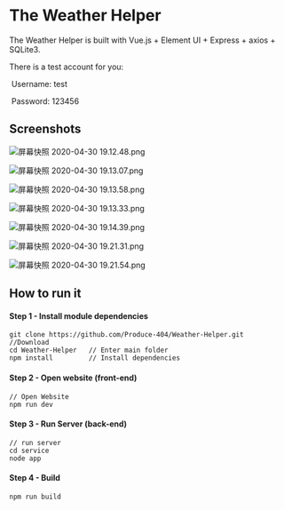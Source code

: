 # The Weather Helper #
The Weather Helper is built with Vue.js + Element UI + Express + axios + SQLite3.

There is a test account for you:

​	Username: test

​	Password: 123456



## Screenshots

![屏幕快照 2020-04-30 19.12.48.png](https://i.loli.net/2020/05/01/YQZd4jTmyNIMacq.png)

![屏幕快照 2020-04-30 19.13.07.png](https://i.loli.net/2020/05/01/xz9AyY1kGKc4PiT.png)

![屏幕快照 2020-04-30 19.13.58.png](https://i.loli.net/2020/05/01/yZ5DbRJXuASUokV.png)

![屏幕快照 2020-04-30 19.13.33.png](https://i.loli.net/2020/05/01/ClShbDwUKEQMWyV.png)

![屏幕快照 2020-04-30 19.14.39.png](https://i.loli.net/2020/05/01/fmjWLKz8Jer43Ct.png)

![屏幕快照 2020-04-30 19.21.31.png](https://i.loli.net/2020/05/01/t83b4F2XzR6MgHr.png)

![屏幕快照 2020-04-30 19.21.54.png](https://i.loli.net/2020/05/01/n3ke9sq1RDLY8Kx.png)



## How to run it

#### Step 1 - Install module dependencies

	git clone https://github.com/Produce-404/Weather-Helper.git  //Download
	cd Weather-Helper   // Enter main folder
	npm install         // Install dependencies



#### Step 2 - Open website (front-end)

	// Open Website
	npm run dev



#### Step 3 - Run Server (back-end)

	// run server
	cd service
	node app 



#### Step 4 - Build

	npm run build
